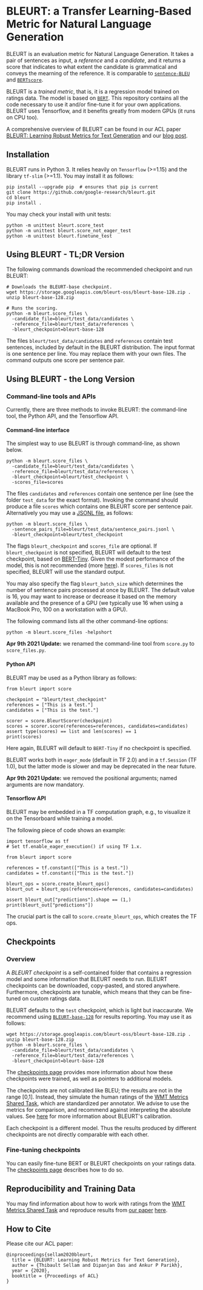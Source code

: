# BLEURT: a Transfer Learning-Based Metric for Natural Language Generation

BLEURT is an evaluation metric for Natural Language Generation. It takes a pair of sentences as input, a *reference* and a *candidate*, and it returns a score that indicates to what extent the candidate is grammatical and conveys the mearning of the reference. It is comparable to [`sentence-BLEU`](https://en.wikipedia.org/wiki/BLEU) and [`BERTscore`](https://arxiv.org/abs/1904.09675).

BLEURT is a *trained metric*, that is, it is a regression model trained on ratings data. The model is based on [`BERT`](https://arxiv.org/abs/1810.04805). This repository contains all the code necessary to use it and/or fine-tune it for your own applications. BLEURT uses Tensorflow, and it benefits greatly from modern GPUs (it runs on CPU too).

A comprehensive overview of BLEURT can be found in our ACL paper [BLEURT: Learning Robust Metrics for Text Generation](https://arxiv.org/abs/2004.04696) and our [blog post](https://ai.googleblog.com/2020/05/evaluating-natural-language-generation.html).


## Installation

BLEURT runs in Python 3. It relies heavily on `Tensorflow` (>=1.15) and the
library `tf-slim` (>=1.1).
You may install it as follows:

```
pip install --upgrade pip  # ensures that pip is current
git clone https://github.com/google-research/bleurt.git
cd bleurt
pip install .
```

You may check your install with unit tests:

```
python -m unittest bleurt.score_test
python -m unittest bleurt.score_not_eager_test
python -m unittest bleurt.finetune_test
```

## Using BLEURT - TL;DR Version

The following commands download the recommended checkpoint and run BLEURT:

```
# Downloads the BLEURT-base checkpoint.
wget https://storage.googleapis.com/bleurt-oss/bleurt-base-128.zip .
unzip bleurt-base-128.zip

# Runs the scoring.
python -m bleurt.score_files \
  -candidate_file=bleurt/test_data/candidates \
  -reference_file=bleurt/test_data/references \
  -bleurt_checkpoint=bleurt-base-128
```
The files `bleurt/test_data/candidates` and `references` contain test sentences,
included by default in the BLEURT distribution. The input format is one sentence per line.
You may replace them with your own files. The command outputs one score per sentence pair.


## Using BLEURT - the Long Version

### Command-line tools and APIs

Currently, there are three methods to invoke BLEURT: the command-line tool, the Python API, and the Tensorflow API.

#### Command-line interface

The simplest way to use BLEURT is through command-line, as shown below.

```
python -m bleurt.score_files \
  -candidate_file=bleurt/test_data/candidates \
  -reference_file=bleurt/test_data/references \
  -bleurt_checkpoint=bleurt/test_checkpoint \
  -scores_file=scores
```
The files `candidates` and `references` contain one sentence per line (see the folder `test_data` for the exact format). Invoking the command should produce a file `scores` which contains one BLEURT score per sentence pair. Alternatively you may use a [JSONL file](https://jsonlines.org/), as follows:

```
python -m bleurt.score_files \
  -sentence_pairs_file=bleurt/test_data/sentence_pairs.jsonl \
  -bleurt_checkpoint=bleurt/test_checkpoint
```


The flags `bleurt_checkpoint` and `scores_file` are optional. If `bleurt_checkpoint` is not specified, BLEURT will default to the test checkpoint, based on [BERT-Tiny](https://github.com/google-research/bert). Given the modest performance of the model, this is not recommended (more [here](#checkpoints)). If `scores_files` is not specified, BLEURT will use the standard output.

You may also specify the flag `bleurt_batch_size` which determines the number of sentence pairs processed at once by BLEURT. The default value is 16, you may want to increase or decrease it based on the memory available and the presence of a GPU (we typically use 16 when using a MacBook Pro, 100 on a workstation with a GPU).

The following command lists all the other command-line options:

```
python -m bleurt.score_files -helpshort
```

**Apr 9th 2021 Update:** we renamed the command-line tool from `score.py` to `score_files.py`.


#### Python API

BLEURT may be used as a Python library as follows:

```
from bleurt import score

checkpoint = "bleurt/test_checkpoint"
references = ["This is a test."]
candidates = ["This is the test."]

scorer = score.BleurtScorer(checkpoint)
scores = scorer.score(references=references, candidates=candidates)
assert type(scores) == list and len(scores) == 1
print(scores)
```
Here again, BLEURT will default to `BERT-Tiny` if no checkpoint is specified.

BLEURT works both in `eager_mode` (default in TF 2.0) and in a `tf.Session` (TF 1.0), but the latter mode is slower and may be deprecated in the near
future.

**Apr 9th 2021 Update:** we removed the positional arguments; named arguments are now mandatory.


#### Tensorflow API

BLEURT may be embedded in a TF computation graph, e.g., to visualize it
on the Tensorboard while training a model.

The following piece of code shows an example:

```
import tensorflow as tf
# Set tf.enable_eager_execution() if using TF 1.x.

from bleurt import score

references = tf.constant(["This is a test."])
candidates = tf.constant(["This is the test."])

bleurt_ops = score.create_bleurt_ops()
bleurt_out = bleurt_ops(references=references, candidates=candidates)

assert bleurt_out["predictions"].shape == (1,)
print(bleurt_out["predictions"])
```
The crucial part is the call to `score.create_bleurt_ops`, which creates the TF ops.


## Checkpoints

### Overview

A *BLEURT checkpoint* is a self-contained folder that contains a regression model and some information that BLEURT needs to run. BLEURT checkpoints can be downloaded, copy-pasted, and stored anywhere. Furthermore, checkpoints are tunable, which means that they can be fine-tuned on custom ratings data.


BLEURT defaults to the `test` checkpoint, which is light but inaccaurate. We recommend
using [`BLEURT-base-128`](https://storage.googleapis.com/bleurt-oss/bleurt-base-128.zip) for results reporting. You may use it as follows:

```
wget https://storage.googleapis.com/bleurt-oss/bleurt-base-128.zip .
unzip bleurt-base-128.zip
python -m bleurt.score_files \
  -candidate_file=bleurt/test_data/candidates \
  -reference_file=bleurt/test_data/references \
  -bleurt_checkpoint=bleurt-base-128
```

The [checkpoints page](https://github.com/google-research/bleurt/blob/master/checkpoints.md) provides more information about
how these checkpoints were trained, as well as pointers to additional models.

The checkpoints are not calibrated like BLEU; the results are not in the range [0,1].
Instead, they simulate the human ratings of the [WMT Metrics Shared Task](http://www.statmt.org/wmt19/metrics-task.html), which are standardized per annotator.
We advise to use the metrics for comparison, and recommend against interpreting the absolute values. See [here](https://github.com/google-research/bleurt/issues/1) for more information about BLEURT's calibration.

Each checkpoint is a different model. Thus the results produced by different checkpoints are not directly comparable with each other.


### Fine-tuning checkpoints

You can easily fine-tune BERT or BLEURT checkpoints on your ratings data. The [checkpoints page](https://github.com/google-research/bleurt/blob/master/checkpoints.md) describes how to do so.

## Reproducibility and Training Data

You may find information about how to work with ratings from the [WMT Metrics Shared Task](http://www.statmt.org/wmt19/metrics-task.html) and reproduce results
from [our paper](https://arxiv.org/abs/2004.04696) [here](https://github.com/google-research/bleurt/blob/master/wmt_experiments.md).


## How to Cite

Please cite our ACL paper:

```
@inproceedings{sellam2020bleurt,
  title = {BLEURT: Learning Robust Metrics for Text Generation},
  author = {Thibault Sellam and Dipanjan Das and Ankur P Parikh},
  year = {2020},
  booktitle = {Proceedings of ACL}
}
```
